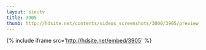 ```yaml
---
layout: sieutv
title: 3905
thumb: http://hdsite.net/contents/videos_screenshots/3000/3905/preview_360p.mp4.jpg
---
```

{% include iframe src='http://hdsite.net/embed/3905' %}
 
